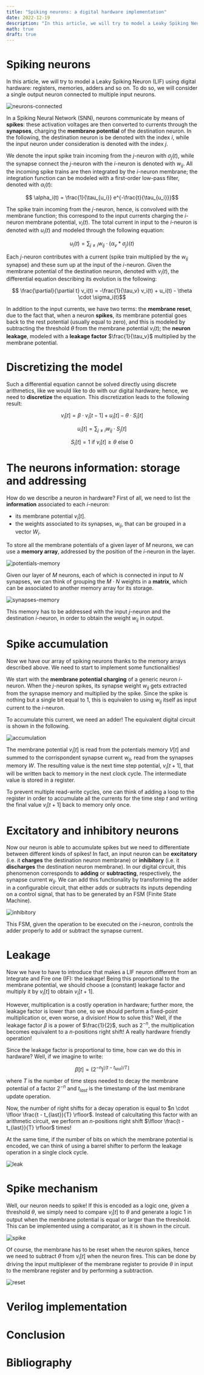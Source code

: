 ```yaml
---
title: "Spiking neurons: a digital hardware implementation"
date: 2022-12-19
description: "In this article, we will try to model a Leaky Spiking Neuron (LIF) using digital hardware: registers, memories, adders and so on."
math: true
draft: true
---
```


# Spiking neurons

In this article, we will try to model a Leaky Spiking Neuron (LIF) using digital hardware: registers, memories, adders and so on. To do so, we will consider a single output neuron connected to multiple input neurons.

![neurons-connected](/images/blog/spiking_neurons/neurons_connected.png)

In a Spiking Neural Network (SNN), neurons communicate by means of **spikes**: these activation voltages are then converted to currents through the **synapses**, charging the **membrane potential** of the destination neuron. In the following, the destination neuron is be denoted with the index $i$, while the input neuron under consideration is denoted with the index $j$. 

We denote the input spike train incoming from the $j$-neuron with $\sigma_j(t)$, while the synapse connect the $j$-neuron with the $i$-neuron is denoted with $w_{ij}$. All the incoming spike trains are then integrated by the $i$-neuron membrane; the integration function can be modeled with a first-order low-pass filter, denoted with $\alpha_i(t)$:

$$ \alpha_i(t) = \frac{1}{\tau_{u_i}} e^{-\frac{t}{\tau_{u_i}}}$$

The spike train incoming from the $j$-neuron, hence, is convolved with the membrane function; this correspond to the input currents charging the $i$-neuron membrane potential, $v_i(t)$. The total current in input to the $i$-neuron is denoted with $u_i(t)$ and modeled through the following equation:

$$ u_i(t) = \sum_{j \neq i}{w_{ij} \cdot (\alpha_v \ast \sigma_j)(t)} $$

Each $j$-neuron contributes with a current (spike train multiplied by the $w_{ij}$ synapse) and these sum up at the input of the $i$-neuron. Given the membrane potential of the destination neuron, denoted with $v_i(t)$, the differential equation describing its evolution is the following:

$$ \frac{\partial}{\partial t} v_i(t) = -\frac{1}{\tau_v} v_i(t) + u_i(t) - \theta \cdot \sigma_i(t)$$

In addition to the input currents, we have two terms: the **membrane reset**, due to the fact that, when a neuron **spikes**, its membrane potential goes back to the rest potential (usually equal to zero), and this is modeled by subtracting the threshold $\theta$ from the membrane potential $v_i(t)$; the **neuron leakage**, modeled with a **leakage factor** $\frac{1}{\tau_v}$ multiplied by the membrane potential.

# Discretizing the model

Such a differential equation cannot be solved directly using discrete arithmetics, like we would like to do with our digital hardware; hence, we need to **discretize** the equation. This discretization leads to the following result:

$$ v_i[t] = \beta \cdot v_i[t-1] + u_i[t] - \theta \cdot S_i[t] $$

$$ u_i[t] = \sum_{j \neq i}{w_{ij} \cdot S_j[t]} $$  

$$ S_i[t] = 1 ~\text{if}~ v_i[t] \geq \theta ~\text{else}~ 0 $$ 

# The neurons information: storage and addressing

How do we describe a neuron in hardware? First of all, we need to list the **information** associated to each $i$-neuron:
- its membrane potential $v_i[t]$.
- the weights  associated to its synapses, $w_{ij}$, that can be grouped in a vector $W_i$.

To store all the membrane potentials of a given layer of $M$ neurons, we can use a **memory array**, addressed by the position of the $i$-neuron in the layer.

![potentials-memory](/images/blog/spiking_neurons/membrane_potentials.png)

Given our layer of $M$ neurons, each of which is connected in input to $N$ synapses, we can think of grouping the $M \cdot N$ weights in a **matrix**, which can be associated to another memory array for its storage.

![synapses-memory](/images/blog/spiking_neurons/synapses_weights.png)

This memory has to be addressed with the input $j$-neuron and the destination $i$-neuron, in order to obtain the weight $w_{ij}$ in output. 

# Spike accumulation

Now we have our array of spiking neurons thanks to the memory arrays described above. We need to start to implement some functionalities! 

We start with the **membrane potential charging** of a generic neuron $i$-neuron. When the $j$-neuron spikes, its synapse weight $w_{ij}$ gets extracted from the synapse memory and multiplied by the spike. Since the spike is nothing but a single bit equal to 1, this is equivalen to using $w_{ij}$ itself as input current to the $i$-neuron. 

To accumulate this current, we need an adder! The equivalent digital circuit is shown in the following.

![accumulation](/images/blog/spiking_neurons/accumulation.png)

The membrane potential $v_i[t]$ is read from the potentials memory $V[t]$ and summed to the corrispondent synapse current $w_{ij}$, read from the synapses memory $W$. The resulting value is the next time step potential, $v_i[t+1]$, that will be written back to memory in the next clock cycle. The intermediate value is stored in a register. 

To prevent multiple read-write cycles, one can think of adding a loop to the register in order to accumulate all the currents for the time step $t$ and writing the final value $v_i[t+1]$ back to memory only once.

# Excitatory and inhibitory neurons

Now our neuron is able to accumulate spikes but we need to differentiate between different kinds of spikes! In fact, an input neuron can be **excitatory** (i.e. it **charges** the destination neuron membrane) or **inhibitory** (i.e. it **discharges** the destination neuron membrane). In our digital circuit, this phenomenon corresponds to **adding** or **subtracting**, respectively, the synapse current $w_{ij}$. We can add this functionality by transforming the adder in a configurable circuit, that either adds or subtracts its inputs depending on a control signal, that has to be generated by an FSM (Finite State Machine). 

![inhibitory](/images/blog/spiking_neurons/inhibitory.png)

This FSM, given the operation to be executed on the $i$-neuron, controls the adder properly to add or subtract the synapse current.

# Leakage 

Now we have to have to introduce that makes a LIF neuron different from an Integrate and Fire one (IF): the leakage! Being this proportional to the membrane potential, we should choose a (constant) leakage factor and multiply it by $v_i[t]$ to obtain $v_i[t+1]$.

However, multiplication is a costly operation in hardware; further more, the leakage factor is lower than one, so we should perform a fixed-point multiplication or, even worse, a division! How to solve this? Well, if the leakage factor $\beta$ is a power of $\frac{1}{2}$, such as $2^{-n}$, the multiplication becomes equivalent to a $n$-positions right shift! A really hardware friendly operation! 

Since the leakage factor is proportional to time, how can we do this in hardware? Well, if we imagine to write:

$$ \beta[t] = (2^{-n})^{\lfloor (t-t_{last})/T \rfloor} $$ 

where $T$ is the number of time steps needed to decay the membrane potential of a factor $2^{-n}$ and $t_{last}$ is the timestamp of the last membrane update operation. 

Now, the number of right shifts for a decay operation is equal to $n \cdot \lfloor \frac{t - t_{last}}{T} \rfloor$. Instead of calcultating this factor with an arithmetic circuit, we perform an $n$-positions right shift $\lfloor \frac{t - t_{last}}{T} \rfloor$ times!

At the same time, if the number of bits on which the membrane potential is encoded, we can think of using a barrel shifter to perform the leakage operation in a single clock cycle. 

![leak](/images/blog/spiking_neurons/leak.png)

# Spike mechanism 

Well, our neuron needs to spike! If this is encoded as a logic one, given a threshold $\theta$, we simply need to compare $v_i[t]$ to $\theta$ and generate a logic $1$ in output when the membrane potential is equal or larger than the threshold. This can be implemented using a comparator, as it is shown in the circuit. 

![spike](/images/blog/spiking_neurons/spike.png)

Of course, the membrane has to be reset when the neuron spikes, hence we need to subtract $\theta$ from $v_i[t]$ when the neuron fires. This can be done by driving the input multiplexer of the membrane register to provide $\theta$ in input to the membrane register and by performing a subtraction.

![reset](/images/blog/spiking_neurons/reset.png)

# Verilog implementation

# Conclusion

# Bibliography

